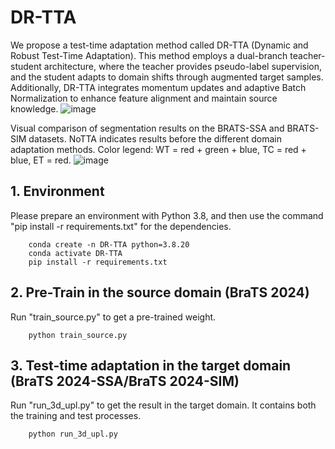 # DR-TTA

We propose a test-time adaptation method called DR-TTA (Dynamic and Robust Test-Time Adaptation). This method employs a dual-branch teacher-student architecture, where the teacher provides pseudo-label supervision, and the student adapts to domain shifts through augmented target samples. Additionally, DR-TTA integrates momentum updates and adaptive Batch Normalization to enhance feature alignment and maintain source knowledge.
![image](img/model_new_2.png)

Visual comparison of segmentation results on the BRATS-SSA and BRATS-SIM datasets. NoTTA indicates results before the different domain adaptation methods. Color legend: WT = red + green + blue, TC = red + blue, ET = red.
![image](img/VIS.png)

## 1. Environment
Please prepare an environment with Python 3.8, and then use the command "pip install -r requirements.txt" for the dependencies.
```
    conda create -n DR-TTA python=3.8.20
    conda activate DR-TTA
    pip install -r requirements.txt
```

## 2. Pre-Train in the source domain (BraTS 2024)
Run "train_source.py" to get a pre-trained weight.
```
    python train_source.py
```
## 3. Test-time adaptation in the target domain (BraTS 2024-SSA/BraTS 2024-SIM)
Run "run_3d_upl.py" to get the result in the target domain. It contains both the training and test processes.
```
    python run_3d_upl.py
```
